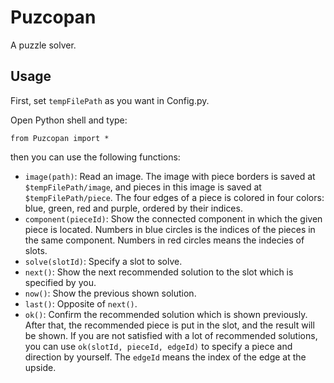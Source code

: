 # Puzcopan

A puzzle solver.

## Usage

First, set `tempFilePath` as you want in Config.py.

Open Python shell and type:

```
from Puzcopan import *
```

then you can use the following functions:

- `image(path)`: Read an image. The image with piece borders is saved 
    at `$tempFilePath/image`, and pieces in this image is saved at `$tempFilePath/piece`. 
    The four edges of a piece is colored in four colors: blue, green, red and purple, ordered by their indices.
- `component(pieceId)`: Show the connected component in which the given piece is located. 
    Numbers in blue circles is the indices of the pieces in the same component.
    Numbers in red circles means the indecies of slots.
- `solve(slotId)`: Specify a slot to solve.
- `next()`: Show the next recommended solution to the slot which is specified by you.
- `now()`: Show the previous shown solution.
- `last()`: Opposite of `next()`.
- `ok()`: Confirm the recommended solution which is shown previously.
    After that, the recommended piece is put in the slot, and the result will be shown.
    If you are not satisfied with a lot of recommended solutions, 
    you can use `ok(slotId, pieceId, edgeId)` to specify a piece and direction by yourself.
    The `edgeId` means the index of the edge at the upside.
